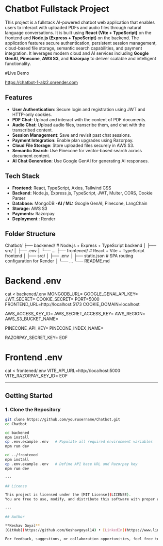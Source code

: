 # Chatbot Fullstack Project
This project is a fullstack AI-powered chatbot web application that enables users to interact with uploaded PDFs and audio files through natural language conversations. It is built using **React (Vite + TypeScript)** on the frontend and **Node.js (Express + TypeScript)** on the backend. The application features secure authentication, persistent session management, cloud-based file storage, semantic search capabilities, and payment integration. It leverages modern cloud and AI services including **Google GenAI**, **Pinecone**, **AWS S3**, and **Razorpay** to deliver scalable and intelligent functionality.

#Live Demo

https://chatbot-1-alz2.onrender.com

## Features

- **User Authentication**: Secure login and registration using JWT and HTTP-only cookies.
- **PDF Chat**: Upload and interact with the content of PDF documents.
- **Audio Chat**: Upload audio files, transcribe them, and chat with the transcribed content.
- **Session Management**: Save and revisit past chat sessions.
- **Payment Integration**: Enable plan upgrades using Razorpay.
- **Cloud File Storage**: Store uploaded files securely in AWS S3.
- **Semantic Search**: Use Pinecone for vector-based search across document content.
- **AI Chat Generation**: Use Google GenAI for generating AI responses.

## Tech Stack

- **Frontend:** React, TypeScript, Axios, Tailwind CSS  
- **Backend:** Node.js, Express.js, TypeScript, JWT, Multer, CORS, Cookie Parser  
- **Database:** MongoDB
-**AI / ML:** Google GenAI, Pinecone, LangChain 
- **Storage:** AWS S3  
- **Payments:** Razorpay  
- **Deployment :** Render

## Folder Structure
Chatbot/
├── backened/ # Node.js + Express + TypeScript backend
│ ├── src/
│ ├── .env
│ └── ...
├── frontened/ # React + Vite + TypeScript frontend
│ ├── src/
│ ├── .env
│ ├── static.json # SPA routing configuration for Render
│ └── ...
└── README.md

# Backend .env
cat <<EOF > backened/.env
MONGODB_URL=
GOOGLE_GENAI_API_KEY=
JWT_SECRET=
COOKIE_SECRET=
PORT=5000
FRONTEND_URL=http://localhost:5173
COOKIE_DOMAIN=localhost

AWS_ACCESS_KEY_ID=
AWS_SECRET_ACCESS_KEY=
AWS_REGION=
AWS_S3_BUCKET_NAME=

PINECONE_API_KEY=
PINECONE_INDEX_NAME=

RAZORPAY_SECRET_KEY=
EOF

# Frontend .env
cat <<EOF > frontened/.env
VITE_API_URL=http://localhost:5000
VITE_RAZORPAY_KEY_ID=
EOF


---

## Getting Started

### 1. Clone the Repository

```bash
git clone https://github.com/yourusername/Chatbot.git
cd Chatbot

cd backened
npm install
cp .env.example .env   # Populate all required environment variables
npm run dev

cd ../frontened
npm install
cp .env.example .env   # Define API base URL and Razorpay key
npm run dev

---

## License

This project is licensed under the [MIT License](LICENSE).  
You are free to use, modify, and distribute this software with proper attribution.

---

## Author

**Keshav Goyal**  
[GitHub](https://github.com/Keshavgoyal14) • [LinkedIn](https://www.linkedin.com/in/keshavgoyal14)

For feedback, suggestions, or collaboration opportunities, feel free to connect.
